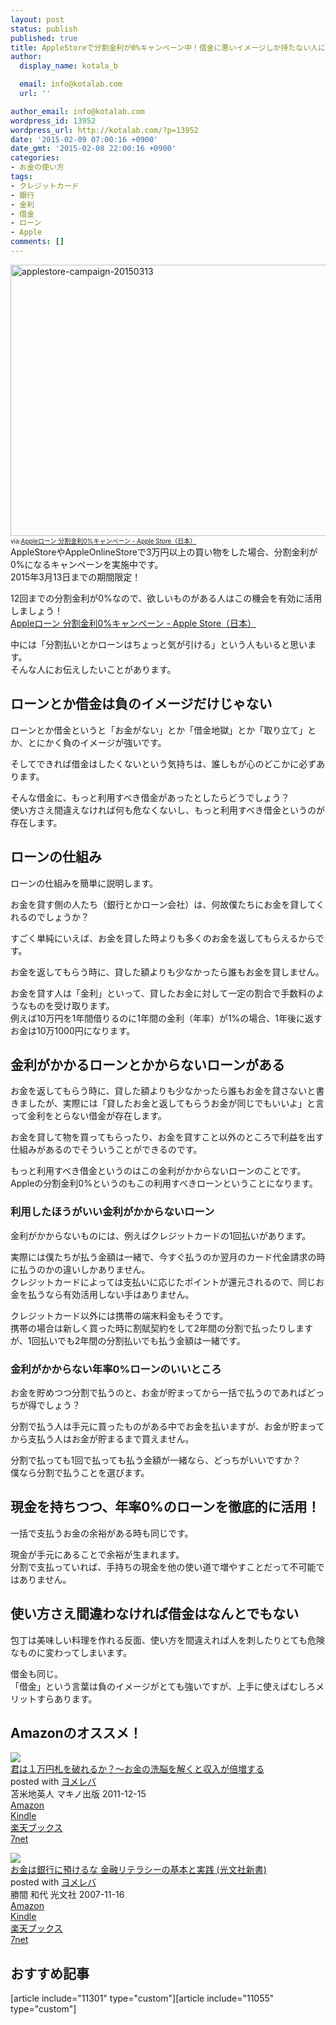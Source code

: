 ```yaml
---
layout: post
status: publish
published: true
title: AppleStoreで分割金利が0%キャンペーン中！借金に悪いイメージしか持たない人に伝えたいこと
author:
  display_name: kotala_b

  email: info@kotalab.com
  url: ''

author_email: info@kotalab.com
wordpress_id: 13952
wordpress_url: http://kotalab.com/?p=13952
date: '2015-02-09 07:00:16 +0900'
date_gmt: '2015-02-08 22:00:16 +0900'
categories:
- お金の使い方
tags:
- クレジットカード
- 銀行
- 金利
- 借金
- ローン
- Apple
comments: []
---
```

<p><img src="http://kotalab.com/wp-content/uploads/2015/02/applestore-campaign-20150313-780x434.png" alt="applestore-campaign-20150313" width="780" height="434" class="aligncenter size-large wp-image-13959" /><br />
<span style="font-size:10px;">via:<a href="http://store.apple.com/jp/browse/finance/loan" target="_blank">Appleローン 分割金利0%キャンペーン - Apple Store（日本）</a></span><br />
AppleStoreやAppleOnlineStoreで3万円以上の買い物をした場合、分割金利が0%になるキャンペーンを実施中です。<br />
2015年3月13日までの期間限定！</p>
<p>12回までの分割金利が0%なので、欲しいものがある人はこの機会を有効に活用しましょう！<br />
<a href="http://store.apple.com/jp/browse/finance/loan" target="_blank">Appleローン 分割金利0%キャンペーン - Apple Store（日本）</a><a href="http://b.hatena.ne.jp/entry/http://store.apple.com/jp/browse/finance/loan" target="_blank"><img border="0" src="http://b.hatena.ne.jp/entry/image/http://store.apple.com/jp/browse/finance/loan" alt="" /></a></p>
<p>中には「分割払いとかローンはちょっと気が引ける」という人もいると思います。<br />
そんな人にお伝えしたいことがあります。<br />
<!--more--></p>
<h2>ローンとか借金は負のイメージだけじゃない</h2>
<p>ローンとか借金というと「お金がない」とか「借金地獄」とか「取り立て」とか、とにかく負のイメージが強いです。</p>
<p>そしてできれば借金はしたくないという気持ちは、誰しもが心のどこかに必ずあります。</p>
<p>そんな借金に、もっと利用すべき借金があったとしたらどうでしょう？<br />
<span class="b">使い方さえ間違えなければ何も危なくないし、もっと利用すべき借金というのが存在します。</span></p>
<h2>ローンの仕組み</h2>
<p>ローンの仕組みを簡単に説明します。</p>
<p>お金を貸す側の人たち（銀行とかローン会社）は、何故僕たちにお金を貸してくれるのでしょうか？</p>
<p>すごく単純にいえば、お金を貸した時よりも多くのお金を返してもらえるからです。</p>
<p><span class="b">お金を返してもらう時に、貸した額よりも少なかったら誰もお金を貸しません。</span></p>
<p>お金を貸す人は「金利」といって、貸したお金に対して一定の割合で手数料のようなものを受け取ります。<br />
例えば10万円を1年間借りるのに1年間の金利（年率）が1%の場合、1年後に返すお金は10万1000円になります。</p>
<h2>金利がかかるローンとかからないローンがある</h2>
<p>お金を返してもらう時に、貸した額よりも少なかったら誰もお金を貸さないと書きましたが、<span class="b">実際には「貸したお金と返してもらうお金が同じでもいいよ」と言って金利をとらない借金が存在します。</span></p>
<p>お金を貸して物を買ってもらったり、お金を貸すこと以外のところで利益を出す仕組みがあるのでそういうことができるのです。</p>
<p><span class="b">もっと利用すべき借金というのはこの金利がかからないローンのことです。</span><br />
Appleの分割金利0%というのもこの利用すべきローンということになります。</p>
<h3>利用したほうがいい金利がかからないローン</h3>
<p>金利がかからないものには、例えばクレジットカードの1回払いがあります。</p>
<p>実際には僕たちが払う金額は一緒で、今すぐ払うのか翌月のカード代金請求の時に払うのかの違いしかありません。<br />
クレジットカードによっては支払いに応じたポイントが還元されるので、同じお金を払うなら有効活用しない手はありません。</p>
<p>クレジットカード以外には携帯の端末料金もそうです。<br />
携帯の場合は新しく買った時に割賦契約をして2年間の分割で払ったりしますが、1回払いでも2年間の分割払いでも払う金額は一緒です。</p>
<h3>金利がかからない年率0%ローンのいいところ</h3>
<p>お金を貯めつつ分割で払うのと、お金が貯まってから一括で払うのであればどっちが得でしょう？</p>
<p>分割で払う人は手元に買ったものがある中でお金を払いますが、お金が貯まってから支払う人はお金が貯まるまで買えません。</p>
<p>分割で払っても1回で払っても払う金額が一緒なら、どっちがいいですか？<br />
<span class="b">僕なら分割で払うことを選びます。</span></p>
<h2>現金を持ちつつ、年率0%のローンを徹底的に活用！</h2>
<p>一括で支払うお金の余裕がある時も同じです。</p>
<p>現金が手元にあることで余裕が生まれます。<br />
分割で支払っていれば、手持ちの現金を他の使い道で増やすことだって不可能ではありません。</p>
<h2>使い方さえ間違わなければ借金はなんとでもない</h2>
<p>包丁は美味しい料理を作れる反面、使い方を間違えれば人を刺したりとても危険なものに変わってしまいます。</p>
<p>借金も同じ。<br />
「借金」という言葉は負のイメージがとても強いですが、上手に使えばむしろメリットすらあります。</p>
<h2 class="aam">Amazonのオススメ！</h2>
<div class="booklink-box">
<div class="booklink-image"><a href="http://www.amazon.co.jp/exec/obidos/asin/4837671616/same-22/" rel="nofollow" target="_blank"><img src="http://ecx.images-amazon.com/images/I/51GVUyD2bzL._SL160_.jpg" style="border: none;" /></a></div>
<div class="booklink-info">
<div class="booklink-name"><a href="http://www.amazon.co.jp/exec/obidos/asin/4837671616/same-22/" rel="nofollow" target="_blank">君は１万円札を破れるか？〜お金の洗脳を解くと収入が倍増する</a>
<div class="booklink-powered-date">posted with <a href="http://yomereba.com" rel="nofollow" target="_blank">ヨメレバ</a></div>
</div>
<div class="booklink-detail">苫米地英人 マキノ出版 2011-12-15    </div>
<div class="booklink-link2">
<div class="shoplinkamazon"><a href="http://www.amazon.co.jp/exec/obidos/asin/4837671616/same-22/" rel="nofollow" target="_blank" title="アマゾン" >Amazon</a></div>
<div class="shoplinkkindle"><a href="http://www.amazon.co.jp/gp/search?keywords=%8CN%82%CD%82P%96%9C%89~%8ED%82%F0%94j%82%EA%82%E9%82%A9%81H%81%60%82%A8%8B%E0%82%CC%90%F4%94%5D%82%F0%89%F0%82%AD%82%C6%8E%FB%93%FC%82%AA%94%7B%91%9D%82%B7%82%E9&__mk_ja_JP=%83J%83%5E%83J%83i&url=node%3D2275256051&tag=same-22" rel="nofollow" target="_blank" >Kindle</a></div>
<div class="shoplinkrakuten"><a href="http://c.af.moshimo.com/af/c/click?a_id=374939&p_id=56&pc_id=56&pl_id=637&s_v=b5Rz2P0601xu&url=http%3A%2F%2Fbooks.rakuten.co.jp%2Frb%2F11479336%2F" rel="nofollow" target="_blank" title="楽天ブックス" >楽天ブックス</a></div>
<div class="shoplinkseven"><a href="http://ck.jp.ap.valuecommerce.com/servlet/referral?sid=2967684&pid=881104827&vc_url=http%3A%2F%2Fwww.7netshopping.jp%2Fbooks%2Fsearch_result%2F%3Fctgy%3Dbooks%26code%3D4837671616" rel="nofollow" target="_blank" title="セブンネットショッピング" >7net</a></div>
</p></div>
</div>
<div class="booklink-footer"></div>
</div>
<div class="booklink-box">
<div class="booklink-image"><a href="http://www.amazon.co.jp/exec/obidos/asin/433403425X/same-22/" rel="nofollow" target="_blank"><img src="http://ecx.images-amazon.com/images/I/3151ibPavQL._SL160_.jpg" style="border: none;" /></a></div>
<div class="booklink-info">
<div class="booklink-name"><a href="http://www.amazon.co.jp/exec/obidos/asin/433403425X/same-22/" rel="nofollow" target="_blank">お金は銀行に預けるな   金融リテラシーの基本と実践 (光文社新書)</a>
<div class="booklink-powered-date">posted with <a href="http://yomereba.com" rel="nofollow" target="_blank">ヨメレバ</a></div>
</div>
<div class="booklink-detail">勝間 和代 光文社 2007-11-16    </div>
<div class="booklink-link2">
<div class="shoplinkamazon"><a href="http://www.amazon.co.jp/exec/obidos/asin/433403425X/same-22/" rel="nofollow" target="_blank" title="アマゾン" >Amazon</a></div>
<div class="shoplinkkindle"><a href="http://www.amazon.co.jp/exec/obidos/ASIN/B009KZ3ZDA/same-22/" rel="nofollow" target="_blank" >Kindle</a></div>
<div class="shoplinkrakuten"><a href="http://c.af.moshimo.com/af/c/click?a_id=374939&p_id=56&pc_id=56&pl_id=637&s_v=b5Rz2P0601xu&url=http%3A%2F%2Fbooks.rakuten.co.jp%2Frb%2F5120399%2F" rel="nofollow" target="_blank" title="楽天ブックス" >楽天ブックス</a></div>
<div class="shoplinkseven"><a href="http://ck.jp.ap.valuecommerce.com/servlet/referral?sid=2967684&pid=881104827&vc_url=http%3A%2F%2Fwww.7netshopping.jp%2Fbooks%2Fsearch_result%2F%3Fctgy%3Dbooks%26code%3D433403425X" rel="nofollow" target="_blank" title="セブンネットショッピング" >7net</a></div>
</p></div>
</div>
<div class="booklink-footer"></div>
</div>
<h2 class="rel">おすすめ記事</h2>
<p>[article include="11301" type="custom"][article include="11055" type="custom"]</p>
<div class="clear"></div>
